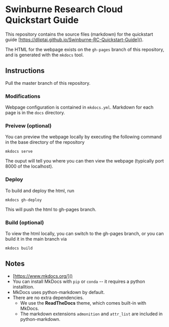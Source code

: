 # Swinburne Research Cloud Quickstart Guide
This repository contains the source files (markdown) for the quickstart guide [https://dliptai.github.io/Swinburne-RC-Quickstart-Guide]().

The HTML for the webpage exists on the `gh-pages` branch of this repository, and is generated with the `mkdocs` tool.

## Instructions
Pull the master branch of this repository.

### Modifications
Webpage configuration is contained in `mkdocs.yml`.
Markdown for each page is in the `docs` directory.

### Preivew (optional)
You can preview the webpage locally by executing the following command in the base directory of the repository
```
mkdocs serve
```
The ouput will tell you where you can then view the webpage (typically port 8000 of the localhost).

### Deploy
To build and deploy the html, run
```
mkdocs gh-deploy
```
This will push the html to gh-pages branch.

### Build (optional)
To view the html locally, you can switch to the gh-pages branch, or you can build it in the main branch via
```
mkdocs build
```

## Notes
- [https://www.mkdocs.org/]()
- You can install MkDocs with `pip` or `conda` -- it requires a python installtion.
- MkDocs uses python-markdown by default.
- There are no extra dependencies.
  - We use the **ReadTheDocs** theme, which comes built-in with MkDocs.
  - The markdown extensions `admonition` and `attr_list` are included in python-markdown.

